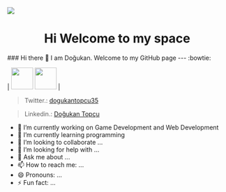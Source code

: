 
<img src="https://tenor.com/scCp.gif" align="center">
<h1 align="center">Hi Welcome to my space</h1>
### Hi there 👋 I am Doğukan. Welcome to my GitHub page
---
:bowtie: 

| <img src="https://cdn.pixabay.com/photo/2017/08/30/01/05/milky-way-2695569__480.jpg" width=50> 
<img src="https://cdn.pixabay.com/photo/2017/08/30/01/05/milky-way-2695569__480.jpg" width=50> |

<!--
![My Space](https://cdn.pixabay.com/photo/2017/08/30/01/05/milky-way-2695569__480.jpg)

| Social | Link |
|---|---|
| Twitter | [dogukantopcu35](https://twitter.com/dogukantopcu35) |
| Linkedin | [Doğukan Topçu](https://www.linkedin.com/in/do%C4%9Fukan-top%C3%A7u-367b24220/) |
-->

> Twitter.: [dogukantopcu35](https://twitter.com/dogukantopcu35)

> Linkedin.: [Doğukan Topçu](https://www.linkedin.com/in/do%C4%9Fukan-top%C3%A7u-367b24220/)


<!--
**DogukanTopcu/DogukanTopcu** is a ✨ _special_ ✨ repository because its `README.md` (this file) appears on your GitHub profile.

Here are some ideas to get you started:
-->
- 🔭 I’m currently working on Game Development and Web Development
- 🌱 I’m currently learning programming
- 👯 I’m looking to collaborate ...
- 🤔 I’m looking for help with ...
- 💬 Ask me about ...
- 📫 How to reach me: ...
- 😄 Pronouns: ...
- ⚡ Fun fact: ...


